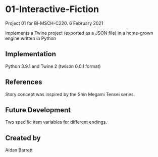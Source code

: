 # 01-Interactive-Fiction
Project 01 for Bl-MSCH-C220. 6 February 2021

Implements a Twine project (exported as a JSON file) in a home-grown engine written in Python

## Implementation
Python 3.9.1 and Twine 2 (twison 0.0.1 format)

## References
Story concept was inspired by the Shin Megami Tensei series.

## Future Development
Two specific item variables for different endings.

## Created by
Aidan Barrett
